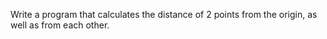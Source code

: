 Write a program that calculates the distance of 2 points from the origin, as well as from each other.

